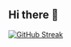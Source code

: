## Hi there 👋

<a href="https://git.io/streak-stats"><img src="https://streak-stats.demolab.com?user=ShriyaRatna&theme=highcontrast&hide_border=true" alt="GitHub Streak" /></a>
<!--
**ShriyaRatna/ShriyaRatna** is a ✨ _special_ ✨ repository because its `README.md` (this file) appears on your GitHub profile.

Here are some ideas to get you started:

- 🔭 I’m currently working on ...
- 🌱 I’m currently learning ...
- 👯 I’m looking to collaborate on ...
- 🤔 I’m looking for help with ...
- 💬 Ask me about ...
- 📫 How to reach me: ...
- 😄 Pronouns: ...
- ⚡ Fun fact: ...
-->
